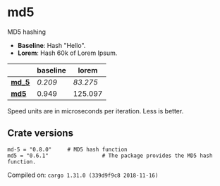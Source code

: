 # md5
MD5 hashing

* **Baseline**: Hash "Hello".
* **Lorem**: Hash 60k of Lorem Ipsum.

| | baseline | lorem |
| --- | --- | --- |
| **[md_5](https://crates.io/crates/md_5)** | *0.209* | *83.275* |
| **[md5](https://crates.io/crates/md5)** | 0.949 | 125.097 |

Speed units are in microseconds per iteration. Less is better.

## Crate versions

    md-5 = "0.8.0"     # MD5 hash function
    md5 = "0.6.1"                 # The package provides the MD5 hash function.

Compiled on: `cargo 1.31.0 (339d9f9c8 2018-11-16)`